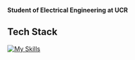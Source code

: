 **Student of Electrical Engineering at UCR**

## Tech Stack
[![My Skills](https://skillicons.dev/icons?i=github,latex,c,bash,anaconda,matlab,py,vim,vscode,&theme=dark)](https://skillicons.dev)
